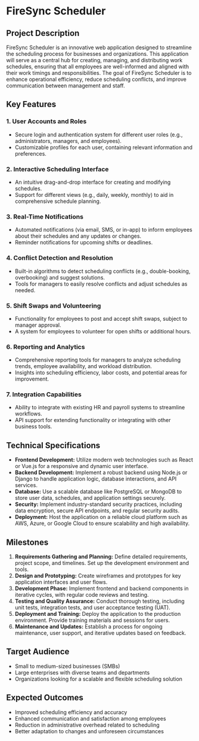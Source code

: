 # FireSync Scheduler

## Project Description

FireSync Scheduler is an innovative web application designed to streamline the scheduling process for businesses and organizations. This application will serve as a central hub for creating, managing, and distributing work schedules, ensuring that all employees are well-informed and aligned with their work timings and responsibilities. The goal of FireSync Scheduler is to enhance operational efficiency, reduce scheduling conflicts, and improve communication between management and staff.

## Key Features

### 1. User Accounts and Roles
- Secure login and authentication system for different user roles (e.g., administrators, managers, and employees).
- Customizable profiles for each user, containing relevant information and preferences.

### 2. Interactive Scheduling Interface
- An intuitive drag-and-drop interface for creating and modifying schedules.
- Support for different views (e.g., daily, weekly, monthly) to aid in comprehensive schedule planning.

### 3. Real-Time Notifications
- Automated notifications (via email, SMS, or in-app) to inform employees about their schedules and any updates or changes.
- Reminder notifications for upcoming shifts or deadlines.

### 4. Conflict Detection and Resolution
- Built-in algorithms to detect scheduling conflicts (e.g., double-booking, overbooking) and suggest solutions.
- Tools for managers to easily resolve conflicts and adjust schedules as needed.

### 5. Shift Swaps and Volunteering
- Functionality for employees to post and accept shift swaps, subject to manager approval.
- A system for employees to volunteer for open shifts or additional hours.

### 6. Reporting and Analytics
- Comprehensive reporting tools for managers to analyze scheduling trends, employee availability, and workload distribution.
- Insights into scheduling efficiency, labor costs, and potential areas for improvement.

### 7. Integration Capabilities
- Ability to integrate with existing HR and payroll systems to streamline workflows.
- API support for extending functionality or integrating with other business tools.

## Technical Specifications

- **Frontend Development:** Utilize modern web technologies such as React or Vue.js for a responsive and dynamic user interface.
- **Backend Development:** Implement a robust backend using Node.js or Django to handle application logic, database interactions, and API services.
- **Database:** Use a scalable database like PostgreSQL or MongoDB to store user data, schedules, and application settings securely.
- **Security:** Implement industry-standard security practices, including data encryption, secure API endpoints, and regular security audits.
- **Deployment:** Host the application on a reliable cloud platform such as AWS, Azure, or Google Cloud to ensure scalability and high availability.

## Milestones

1. **Requirements Gathering and Planning:** Define detailed requirements, project scope, and timelines. Set up the development environment and tools.
2. **Design and Prototyping:** Create wireframes and prototypes for key application interfaces and user flows.
3. **Development Phase:** Implement frontend and backend components in iterative cycles, with regular code reviews and testing.
4. **Testing and Quality Assurance:** Conduct thorough testing, including unit tests, integration tests, and user acceptance testing (UAT).
5. **Deployment and Training:** Deploy the application to the production environment. Provide training materials and sessions for users.
6. **Maintenance and Updates:** Establish a process for ongoing maintenance, user support, and iterative updates based on feedback.

## Target Audience

- Small to medium-sized businesses (SMBs)
- Large enterprises with diverse teams and departments
- Organizations looking for a scalable and flexible scheduling solution

## Expected Outcomes

- Improved scheduling efficiency and accuracy
- Enhanced communication and satisfaction among employees
- Reduction in administrative overhead related to scheduling
- Better adaptation to changes and unforeseen circumstances
